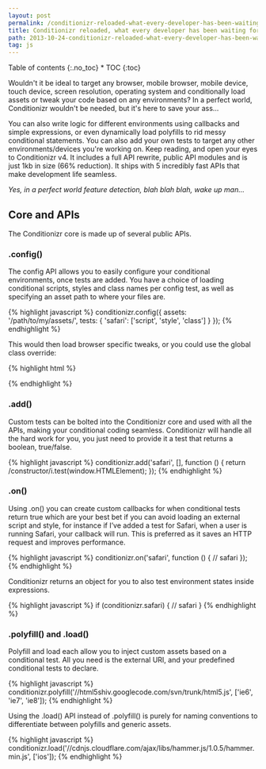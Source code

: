 ```yaml
---
layout: post
permalink: /conditionizr-reloaded-what-every-developer-has-been-waiting-for/
title: Conditionizr reloaded, what every developer has been waiting for
path: 2013-10-24-conditionizr-reloaded-what-every-developer-has-been-waiting-for.md
tag: js
---
```


<div class="toc" markdown="1">
<span class="gamma">Table of contents</span>
{:.no_toc}
* TOC
{:toc}
</div>

Wouldn't it be ideal to target any browser, mobile browser, mobile device, touch device, screen resolution, operating system and conditionally load assets or tweak your code based on any environments? In a perfect world, Conditionizr wouldn't be needed, but it's here to save your ass...

You can also write logic for different environments using callbacks and simple expressions, or even dynamically load polyfills to rid messy conditional statements. You can also add your own tests to target any other environments/devices you're working on. Keep reading, and open your eyes to Conditionizr v4. It includes a full API rewrite, public API modules and is just 1kb in size (66% reduction). It ships with 5 incredibly fast APIs that make development life seamless.

_Yes, in a perfect world feature detection, blah blah blah, wake up man..._

## Core and APIs

The Conditionizr core is made up of several public APIs.

### .config()
The config API allows you to easily configure your conditional environments, once tests are added. You have a choice of loading conditional scripts, styles and class names per config test, as well as specifying an asset path to where your files are.

{% highlight javascript %}
conditionizr.config({
  assets: '/path/to/my/assets/',
  tests: {
    'safari': ['script', 'style', 'class']
  }
});
{% endhighlight %}

This would then load browser specific tweaks, or you could use the global class override:

{% highlight html %}
<html class="safari">
  <head>
    <script src="path/to/my/assets/js/safari.js"></script>
    <link href="path/to/my/assets/css/safari.css" rel="stylesheet">
  </head>
</html>
{% endhighlight %}

### .add()
Custom tests can be bolted into the Conditionizr core and used with all the APIs, making your conditional coding seamless. Conditionizr will handle all the hard work for you, you just need to provide it a test that returns a boolean, true/false.

{% highlight javascript %}
conditionizr.add('safari', [], function () {
  return /constructor/i.test(window.HTMLElement);
});
{% endhighlight %}

### .on()
Using .on() you can create custom callbacks for when conditional tests return true which are your best bet if you can avoid loading an external script and style, for instance if I’ve added a test for Safari, when a user is running Safari, your callback will run. This is preferred as it saves an HTTP request and improves performance. 

{% highlight javascript %}
conditionizr.on('safari', function () {
  // safari
});
{% endhighlight %}

Conditionizr returns an object for you to also test environment states inside expressions.

{% highlight javascript %}
if (conditionizr.safari) {
  // safari
}
{% endhighlight %}

### .polyfill() and .load()
Polyfill and load each allow you to inject custom assets based on a conditional test. All you need is the external URI, and your predefined conditional tests to declare.

{% highlight javascript %}
conditionizr.polyfill('//html5shiv.googlecode.com/svn/trunk/html5.js', ['ie6', 'ie7', 'ie8']);
{% endhighlight %}

Using the .load() API instead of .polyfill() is purely for naming conventions to differentiate between polyfills and generic assets.

{% highlight javascript %}
conditionizr.load('//cdnjs.cloudflare.com/ajax/libs/hammer.js/1.0.5/hammer.min.js', ['ios']);
{% endhighlight %}
